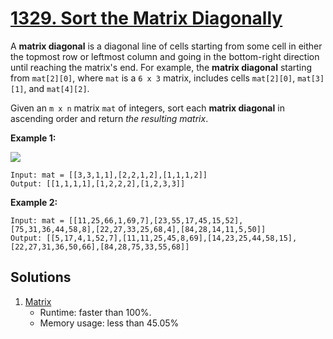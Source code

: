 # [1329. Sort the Matrix Diagonally](https://leetcode.com/problems/sort-the-matrix-diagonally/)

A **matrix diagonal** is a diagonal line of cells starting from some cell in either the topmost row or leftmost column and going in the bottom-right direction until reaching the matrix's end. For example, the **matrix diagonal** starting from `mat[2][0]`, where `mat` is a `6 x 3` matrix, includes cells `mat[2][0]`, `mat[3][1]`, and `mat[4][2]`.

Given an `m x n` matrix `mat` of integers, sort each **matrix diagonal** in ascending order and return _the resulting matrix_.

**Example 1:**

![](https://assets.leetcode.com/uploads/2020/01/21/1482_example_1_2.png)

```
Input: mat = [[3,3,1,1],[2,2,1,2],[1,1,1,2]]
Output: [[1,1,1,1],[1,2,2,2],[1,2,3,3]]
```

**Example 2:**

```
Input: mat = [[11,25,66,1,69,7],[23,55,17,45,15,52],[75,31,36,44,58,8],[22,27,33,25,68,4],[84,28,14,11,5,50]]
Output: [[5,17,4,1,52,7],[11,11,25,45,8,69],[14,23,25,44,58,15],[22,27,31,36,50,66],[84,28,75,33,55,68]]
```

## Solutions
1. [Matrix](./SortTheMatrixDiagonally.java)
    - Runtime: faster than 100%.
    - Memory usage: less than 45.05%
